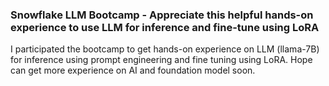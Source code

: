 ### Snowflake LLM Bootcamp - Appreciate this helpful hands-on experience to use LLM for inference and fine-tune using LoRA

I participated the bootcamp to get hands-on experience on LLM (llama-7B) for inference using prompt engineering and fine tuning using LoRA. Hope can get more experience on AI and foundation model soon. 
